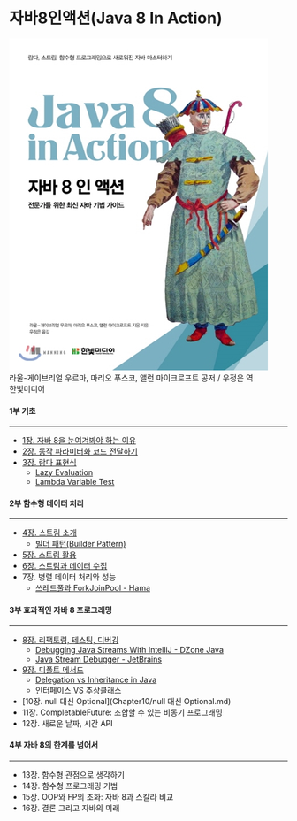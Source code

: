 # 자바8인액션(Java 8 In Action)
![java8inaction](./Java8InAction_book.jpg)   
라울-게이브리얼 우르마, 마리오 푸스코, 앨런 마이크로프트 공저 / 우정은 역  
한빛미디어  

#### 1부 기초  
---
- [1장. 자바 8을 눈여겨봐야 하는 이유](Chapter1/자바8을눈여겨봐야하는이유.md)  
- [2장. 동작 파라미터화 코드 전달하기](Chapter2/동작파라미터화코드전달하기.md)  
- [3장. 람다 표현식](Chapter3/자바8인액션-람다표현식.md)
  - [Lazy Evaluation](Chapter3/Lambda_Lazy_Evaluation.md)  
  - [Lambda Variable Test](Chapter3/Lambda_Variable_Test.md)

#### 2부 함수형 데이터 처리  
---
- [4장. 스트림 소개](Chapter4/스트림소개.md)
  - [빌더 패턴(Builder Pattern)](Chapter4/BuilderPattern/BuilderPattern.md)
- [5장. 스트림 활용](Chapter5/스트림활용.md)  
- [6장. 스트림과 데이터 수집](Chapter6/스트림으로_데이터_수집.md)  
- 7장. 병렬 데이터 처리와 성능
  - [쓰레드풀과 ForkJoinPool - Hama](https://hamait.tistory.com/612)

#### 3부 효과적인 자바 8 프로그래밍  
---
- [8장. 리팩토링, 테스팅, 디버깅](Chapter8/자바8인액션-리팩토링테스팅디버깅.md)
    - [Debugging Java Streams With IntelliJ - DZone Java](https://dzone.com/articles/debugging-java-streams-with-intellij)
    - [Java Stream Debugger - JetBrains](https://plugins.jetbrains.com/plugin/9696-java-stream-debugger)
- [9장. 디폴트 메서드](Chapter9/디폴트_메서드.md)
    - [Delegation vs Inheritance in Java](https://www.geeksforgeeks.org/delegation-vs-inheritance-java/)  
    - [인터페이스 VS 추상클래스](https://hamait.tistory.com/650)  
- [10장. null 대신 Optional](Chapter10/null 대신 Optional.md)  
- 11장. CompletableFuture: 조합할 수 있는 비동기 프로그래밍  
- 12장. 새로운 날짜, 시간 API  

#### 4부 자바 8의 한계를 넘어서  
---
- 13장. 함수형 관점으로 생각하기  
- 14장. 함수형 프로그래밍 기법  
- 15장. OOP와 FP의 조화: 자바 8과 스칼라 비교  
- 16장. 결론 그리고 자바의 미래   
